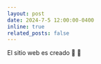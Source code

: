 ```yaml
---
layout: post
date: 2024-7-5 12:00:00-0400
inline: true
related_posts: false
---
```

El sitio web es creado :rocket: :runner: